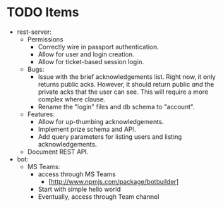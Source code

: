 
# TODO Items


* rest-server:
  * Permissions
    * Correctly wire in passport authentication.
    * Allow for user and login creation.
    * Allow for ticket-based session login.
  * Bugs:
    * Issue with the brief acknowledgements list.  Right now, it only
      returns public acks.  However, it should return public *and*
      the private acks that the user can see.  This will require a more
      complex where clause.
    * Rename the "login" files and db schema to "account".
  * Features:
    * Allow for up-thumbing acknowledgements.
    * Implement prize schema and API.
    * Add query parameters for listing users and listing acknowledgements.
  * Document REST API.
* bot:
  * MS Teams:
    * access through MS Teams
      * [http://www.npmjs.com/package/botbuilder]
    * Start with simple hello world
    * Eventually, access through Team channel
